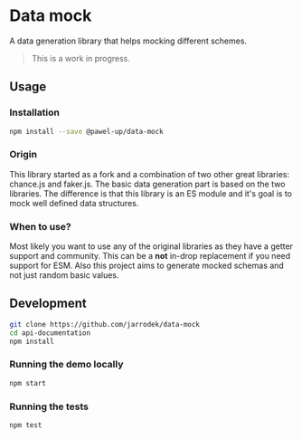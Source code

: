 # Data mock

A data generation library that helps mocking different schemes.

> This is a work in progress.

## Usage

### Installation

```sh
npm install --save @pawel-up/data-mock
```

### Origin

This library started as a fork and a combination of two other great libraries: chance.js and faker.js. The basic data generation part is based on the two libraries. The difference is that this library is an ES module and it's goal is to mock well defined data structures.

### When to use?

Most likely you want to use any of the original libraries as they have a getter support and community. This can be a **not** in-drop replacement if you need support for ESM. Also this project aims to generate mocked schemas and not just random basic values.

## Development

```sh
git clone https://github.com/jarrodek/data-mock
cd api-documentation
npm install
```

### Running the demo locally

```sh
npm start
```

### Running the tests

```sh
npm test
```
